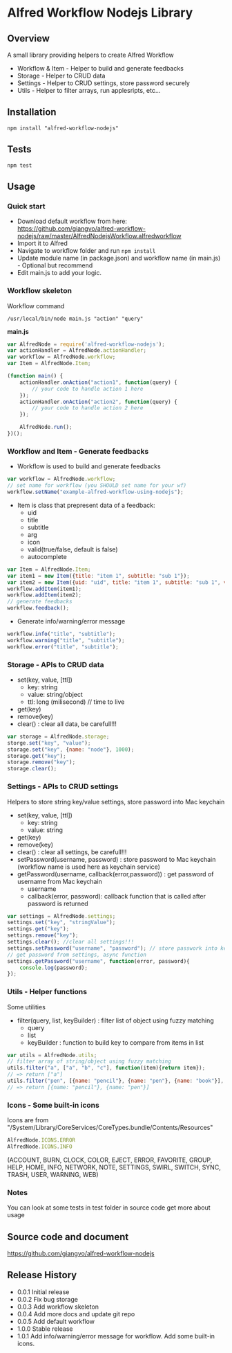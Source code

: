 Alfred Workflow Nodejs Library
=========

## Overview

A small library providing helpers to create Alfred Workflow

* Workflow & Item - Helper to build and generate feedbacks
* Storage - Helper to CRUD data
* Settings - Helper to CRUD settings, store password securely
* Utils  - Helper to filter arrays, run applesripts, etc...

## Installation

```shell
npm install "alfred-workflow-nodejs"
```
## Tests

```shell
npm test
```
## Usage
### Quick start
* Download default workflow from here: https://github.com/giangvo/alfred-workflow-nodejs/raw/master/AlfredNodejsWorkflow.alfredworkflow
* Import it to Alfred
* Navigate to workflow folder and run `npm install`
* Update module name (in package.json) and workflow name (in main.js) - Optional but recommend
* Edit main.js to add your logic.

### Workflow skeleton 
Workflow command
```shell
/usr/local/bin/node main.js "action" "query"
```
**main.js**
```js
var AlfredNode = require('alfred-workflow-nodejs');
var actionHandler = AlfredNode.actionHandler;
var workflow = AlfredNode.workflow;
var Item = AlfredNode.Item;

(function main() {
    actionHandler.onAction("action1", function(query) {
        // your code to handle action 1 here
    });
    actionHandler.onAction("action2", function(query) {
        // your code to handle action 2 here
    });

    AlfredNode.run();
})();
```

### Workflow and Item - Generate feedbacks 
* Workflow is used to build and generate feedbacks

```js
var workflow = AlfredNode.workflow;
// set name for workflow (you SHOULD set name for your wf)
workflow.setName("example-alfred-workflow-using-nodejs");
```

* Item is class that prepresent data of a feedback:
    * uid
    * title
    * subtitle
    * arg
    * icon
    * valid(true/false, default is false)
    * autocomplete

```js
var Item = AlfredNode.Item;
var item1 = new Item({title: "item 1", subtitle: "sub 1"});
var item2 = new Item({uid: "uid", title: "item 1", subtitle: "sub 1", valid: true, icon: "icon.png", arg: "arg",  autocomplete: "autocomplete"});
workflow.addItem(item1);
workflow.addItem(item2);
// generate feedbacks
workflow.feedback();

```

* Generate info/warning/error message
```js
workflow.info("title", "subtitle");
workflow.warning("title", "subtitle");
workflow.error("title", "subtitle");

```

### Storage - APIs to CRUD data 
* set(key, value, [ttl])
    * key: string
    * value: string/object
    * ttl: long (milisecond) // time to live 
* get(key)
* remove(key)
* clear() : clear all data, be carefull!!!

```js
var storage = AlfredNode.storage;
storge.set("key", "value");
storage.set("key", {name: "node"}, 1000);
storage.get("key");
storage.remove("key");
storage.clear();
```
    
### Settings - APIs to CRUD settings 
Helpers to store string key/value settings, store password into Mac keychain

* set(key, value, [ttl])
    * key: string
    * value: string
* get(key)
* remove(key)
* clear() : clear all settings, be carefull!!!
* setPassword(username, password) : store password to Mac keychain (workflow name is used here as keychain service)
* getPassword(username, callback(error,password)) : get password of username from Mac keychain
    * username
    * callback(error, password): callback function that is called after password is returned

```js
var settings = AlfredNode.settings;
settings.set("key", "stringValue");
settings.get("key");
settings.remove("key");
settings.clear(); //clear all settings!!!
settings.setPassword("username", "password"); // store passwork into keychain
// get password from settings, async function
settings.getPassword("username", function(error, password){
    console.log(password);
});
```
  
### Utils - Helper functions 
Some utilities

* filter(query, list, keyBuilder) : filter list of object using fuzzy matching
    * query
    * list
    * keyBuilder : function to build key to compare from items in list
    
```js
var utils = AlfredNode.utils;
// filter array of string/object using fuzzy matching
utils.filter("a", ["a", "b", "c"], function(item){return item});
// => return ["a"]
utils.filter("pen", [{name: "pencil"}, {name: "pen"}, {name: "book"}], function(item){ return item.name});
// => return [{name: "pencil"}, {name: "pen"}]
```

### Icons - Some built-in icons
Icons are from "/System/Library/CoreServices/CoreTypes.bundle/Contents/Resources"

```js
AlfredNode.ICONS.ERROR
AlfredNode.ICONS.INFO

```
(ACCOUNT, BURN, CLOCK, COLOR, EJECT, ERROR, FAVORITE, GROUP, HELP, HOME, INFO, NETWORK, NOTE, SETTINGS, SWIRL, SWITCH, SYNC, TRASH, USER, WARNING, WEB)

### Notes 
You can look at some tests in test folder in source code get more about usage

## Source code and document
https://github.com/giangvo/alfred-workflow-nodejs

## Release History
* 0.0.1 Initial release
* 0.0.2 Fix bug storage
* 0.0.3 Add workflow skeleton
* 0.0.4 Add more docs and update git repo
* 0.0.5 Add default workflow
* 1.0.0 Stable release
* 1.0.1 Add info/warning/error message for workflow. Add some built-in icons.
